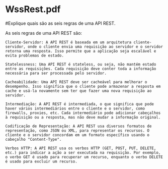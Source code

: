 # WssRest.pdf
#Explique quais são as seis regras de uma API REST.

As seis regras de uma API REST são:

    Cliente-Servidor: A API REST é baseada em um arquitetura cliente-servidor, onde o cliente envia uma requisição ao servidor e o servidor retorna uma resposta. Isso permite que a aplicação seja escalável e evita problemas de estado.

    Statelessness: Uma API REST é stateless, ou seja, não mantém estado entre as requisições. Cada requisição deve conter toda a informação necessária para ser processada pelo servidor.

    Cacheabilidade: Uma API REST deve ser cacheável para melhorar o desempenho. Isso significa que o cliente pode armazenar a resposta em cache e usá-la novamente sem ter que fazer uma nova requisição ao servidor.

    Intermediação: A API REST é intermediada, o que significa que pode haver vários intermediários entre o cliente e o servidor, como firewalls, proxies, etc. Cada intermediário pode adicionar cabeçalhos à requisição ou a resposta, mas não deve mudar a informação original.

    Codificação de Representação: A API REST usa diversos formatos de representação, como JSON ou XML, para representar os recursos. O cliente e o servidor concordam em um formato específico usando o cabeçalho "Content-Type".

    Verbos HTTP: A API REST usa os verbos HTTP (GET, POST, PUT, DELETE, etc.) para indicar a ação a ser executada na requisição. Por exemplo, o verbo GET é usado para recuperar um recurso, enquanto o verbo DELETE é usado para excluir um recurso.
